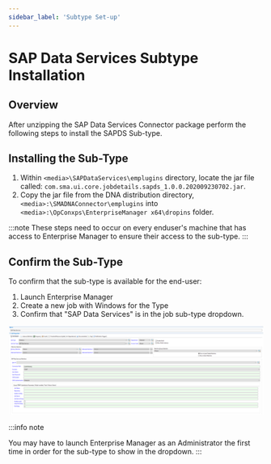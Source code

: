 ```yaml
---
sidebar_label: 'Subtype Set-up'
---
```


# SAP Data Services Subtype Installation

## Overview

After unzipping the SAP Data Services Connector package perform the following steps to install the SAPDS Sub-type.

## Installing the Sub-Type

1. Within ```<media>\SAPDataServices\emplugins``` directory, locate the jar file called: ```com.sma.ui.core.jobdetails.sapds_1.0.0.202009230702.jar```.
2. Copy the jar file from the DNA distribution directory, ```<media>:\SMADNAConnector\emplugins``` into ```<media>:\OpConxps\EnterpriseManager x64\dropins``` folder.

:::note
These steps need to occur on every enduser's machine that has access to Enterprise Manager to ensure their access to the sub-type.
:::

## Confirm the Sub-Type

To confirm that the sub-type is available for the end-user:

1. Launch Enterprise Manager
2. Create a new job with Windows for the Type
3. Confirm that "SAP Data Services" is in the job sub-type dropdown.

![sapds_job_example](../../static/img/SAPDS_Subtype_example.jpg)

:::info note

You may have to launch Enterprise Manager as an Administrator the first time in order for the sub-type to show in the dropdown.
:::

